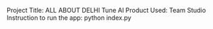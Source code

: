Project Title: ALL ABOUT DELHI
Tune AI Product Used: Team Studio
Instruction to run the app: python index.py
